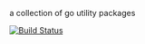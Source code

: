 a collection of go utility packages

[![Build Status](https://semaphoreci.com/api/v1/projects/b5b07a98-f6ab-4453-8cce-2e01bb138e0f/404879/badge.svg)](https://semaphoreci.com/coreos/pkg)
